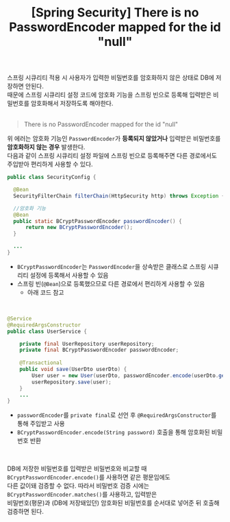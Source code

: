﻿---
toc: true
title:  "[Spring Security] There is no PasswordEncoder mapped for the id \"null\""
last_modified_at:   2023-07-05
categories : Project
excerpt: ""
image: ""
sitemap :
  changefreq : weekly
  priority : 1.0
use_math: true
published: true
---

스프링 시큐리티 적용 시 사용자가 입력한 비밀번호를 암호화하지 않은 상태로 DB에 저장하면 안된다.<br>
때문에 스프링 시큐리티 설정 코드에 암호화 기능을 스프링 빈으로 등록해 입력받은 비밀번호를 암호화해서 저장하도록 해야한다.<br>
<br>

> There is no PasswordEncoder mapped for the id "null"

위 에러는 암호화 기능인 `PasswordEncoder`가 **등록되지 않았거나** 입력받은 비밀번호를 **암호화하지 않는 경우** 발생한다.<br>
다음과 같이 스프링 시큐리티 설정 파일에 스프링 빈으로 등록해주면 다른 경로에서도 주입받아 편리하게 사용할 수 있다.<br>
```java
public class SecurityConfig {

  @Bean
  SecurityFilterChain filterChain(HttpSecurity http) throws Exception {...}

  //암호화 기능
  @Bean
  public static BCryptPasswordEncoder passwordEncoder() {
      return new BCryptPasswordEncoder();
  }

  ...
}
```
- `BCryptPasswordEncoder`는 `PasswordEncoder`을 상속받은 클래스로 스프링 시큐리티 설정에 등록해서 사용할 수 있음
- 스프링 빈(`@Bean`)으로 등록했으므로 다른 경로에서 편리하게 사용할 수 있음
  + 아래 코드 참고
<br>

```java
@Service
@RequiredArgsConstructor
public class UserService {

    private final UserRepository userRepository;
    private final BCryptPasswordEncoder passwordEncoder;
    
    @Transactional
    public void save(UserDto userDto) {
        User user = new User(userDto, passwordEncoder.encode(userDto.getPassword()));
        userRepository.save(user);
    }
    ...
}
```
- `passwordEncoder`를 `private final`로 선언 후 `@RequiredArgsConstructor`를 통해 주입받고 사용
- `BCryptPasswordEncoder.encode(String password)` 호출을 통해 암호화된 비밀번호 반환
<br>

DB에 저장한 비밀번호를 입력받은 비밀번호와 비교할 때 `BCryptPasswordEncoder.encode()`를 사용하면 같은 평문임에도<br>
다른 값이돼 검증할 수 없다. 따라서 비밀번호 검증 시에는 `BCryptPasswordEncoder.matches()`를 사용하고, 입력받은<br>
비밀번호(평문)과 (DB에 저장돼있던) 암호화된 비밀번호를 순서대로 넣어준 뒤 호출해 검증하면 된다.